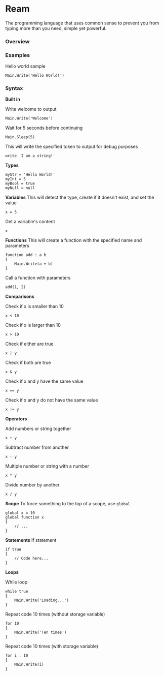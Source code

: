 # Ream
The programming language that uses common sense to prevent you from typing more than you need, simple yet powerful.

### Overview



### Examples
Hello world sample
```ream
Main.Write('Hello World!')
```



### Syntax

**Built in**

Write welcome to output

```ream
Main.Write('Welcome')
```

Wait for 5 seconds before continuing

```ream
Main.Sleep(5)
```

This will write the specified token to output for debug purposes

```ream
write 'I am a string!'
```

**Types**

```ream
myStr = 'Hello World!'
myInt = 5
myBool = true
myNull = null
```

**Variables**
This will detect the type, create if it doesn't exist, and set the value
```ream
x = 5
```

Get a variable's content

```ream
x
```



**Functions**
This will create a function with the specified name and parameters

```ream
function add : a b
{
    Main.Write(a + b)
}
```
Call a function with parameters

```ream
add(1, 2)
```

**Comparisons**

Check if x is smaller than 10

```ream
x < 10
```

Check if x is larger than 10

```ream
x > 10
```

Check if either are true

```ream
x | y
```

Check if both are true

```ream
x & y
```

Check if x and y have the same value

```ream
x == y
```

Check if x and y do not have the same value

```ream
x != y
```

**Operators**

Add numbers or string together

```ream
x + y
```

Subtract number from another

```ream
x - y
```

Multiple number or string with a number

```ream
x * y
```

Divide number by another

```ream
x / y
```

**Scope**
To force something to the top of a scope, use `global`

```ream
global x = 10
global function x
{
	// ...
}
```

**Statements**
If statement
```ream
if true
{
	// Code here...
}
```

**Loops**

While loop

```ream
while true
{
	Main.Write('Loading...')
}
```

Repeat code 10 times (without storage variable)

```ream
for 10
{
	Main.Write('Ten times')
}
```

Repeat code 10 times (with storage variable)

```ream
for i : 10
{
	Main.Write(i)
}
```

